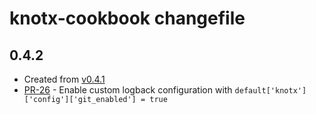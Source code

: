 # knotx-cookbook changefile

## 0.4.2
- Created from [v0.4.1](https://github.com/Knotx/knotx-cookbook/tree/v0.4.1)
- [PR-26](https://github.com/Knotx/knotx-cookbook/pull/26) - Enable custom logback configuration with `default['knotx']['config']['git_enabled'] = true`